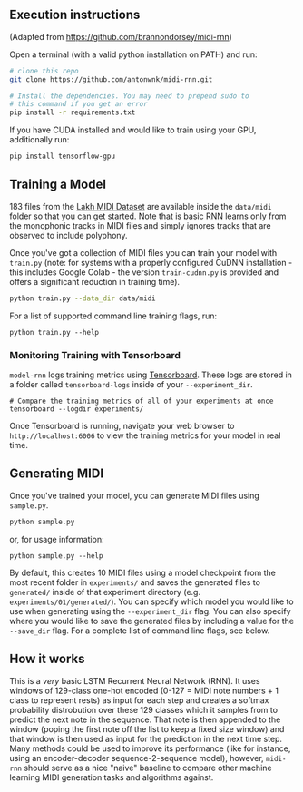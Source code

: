 ## Execution instructions
(Adapted from https://github.com/brannondorsey/midi-rnn)

Open a terminal (with a valid python installation on PATH) and run:
```bash
# clone this repo
git clone https://github.com/antonwnk/midi-rnn.git

# Install the dependencies. You may need to prepend sudo to 
# this command if you get an error
pip install -r requirements.txt
``` 

If you have CUDA installed and would like to train using your GPU, additionally run:
```bash
pip install tensorflow-gpu
``` 

## Training a Model

183 files from the [Lakh MIDI Dataset](http://colinraffel.com/projects/lmd/) are available inside the `data/midi` folder so that you can get started. Note that is basic RNN learns only from the monophonic tracks in MIDI files and simply ignores tracks that are observed to include polyphony.

Once you've got a collection of MIDI files you can train your model with `train.py` (note: for systems with a properly configured CuDNN installation - this includes Google Colab - the version `train-cudnn.py` is provided and offers a significant reduction in training time).

```bash
python train.py --data_dir data/midi
```

For a list of supported command line training flags, run:

```
python train.py --help
```

### Monitoring Training with Tensorboard

`model-rnn` logs training metrics using [Tensorboard](https://www.tensorflow.org/get_started/summaries_and_tensorboard). These logs are stored in a folder called `tensorboard-logs` inside of your `--experiment_dir`.

```
# Compare the training metrics of all of your experiments at once
tensorboard --logdir experiments/
```

Once Tensorboard is running, navigate your web browser to `http://localhost:6006` to view the training metrics for your model in real time.

## Generating MIDI

Once you've trained your model, you can generate MIDI files using `sample.py`.

```bash
python sample.py
```
or, for usage information:
```
python sample.py --help
```

By default, this creates 10 MIDI files using a model checkpoint from the most recent folder in `experiments/` and saves the generated files to `generated/` inside of that experiment directory (e.g. `experiments/01/generated/`). You can specify which model you would like to use when generating using the `--experiment_dir` flag. You can also specify where you would like to save the generated files by including a value for the `--save_dir` flag. For a complete list of command line flags, see below.

## How it works

This is a _very_ basic LSTM Recurrent Neural Network (RNN). It uses windows of 129-class one-hot encoded (0-127 = MIDI note numbers + 1 class to represent rests) as input for each step and creates a softmax probability distrobution over these 129 classes which it samples from to predict the next note in the sequence. That note is then appended to the window (poping the first note off the list to keep a fixed size window) and that window is then used as input for the prediction in the next time step. Many methods could be used to improve its performance (like for instance, using an encoder-decoder sequence-2-sequence model), however, `midi-rnn` should serve as a nice "naive" baseline to compare other machine learning MIDI generation tasks and algorithms against. 
